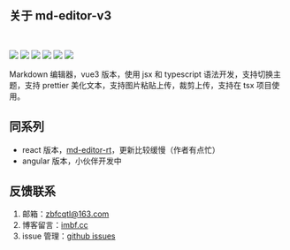 ## 关于 md-editor-v3

<br>

![](https://img.shields.io/github/stars/imzbf/md-editor-v3?style=social) ![](https://img.shields.io/npm/dm/md-editor-v3) ![](https://img.shields.io/bundlephobia/min/md-editor-v3) ![](https://img.shields.io/github/license/imzbf/md-editor-v3) ![](https://img.shields.io/github/package-json/v/imzbf/md-editor-v3) ![](https://img.shields.io/badge/ssr-%3E1.6.0-brightgreen)

Markdown 编辑器，vue3 版本，使用 jsx 和 typescript 语法开发，支持切换主题，支持 prettier 美化文本，支持图片粘贴上传，裁剪上传，支持在 tsx 项目使用。

## 同系列

- react 版本，[md-editor-rt](https://github.com/imzbf/md-editor-rt)，更新比较缓慢（作者有点忙）
- angular 版本，小伙伴开发中

## 反馈联系

1. 邮箱：zbfcqtl@163.com
2. 博客留言：[imbf.cc](https://imbf.cc/message)
3. issue 管理：[github issues](https://github.com/imzbf/md-editor-v3/issues)
